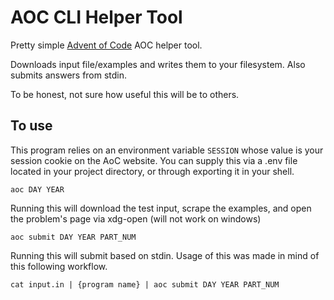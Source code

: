 # AOC CLI Helper Tool

Pretty simple [Advent of Code](https://adventofcode.com/) AOC helper tool.

Downloads input file/examples and writes them to your filesystem. Also submits answers from stdin.

To be honest, not sure how useful this will be to others.

## To use

This program relies on an environment variable `SESSION` whose value is your session cookie on the AoC website.
You can supply this via a .env file located in your project directory, or through exporting it in your shell.

`aoc DAY YEAR`

Running this will download the test input, scrape the examples, and open the problem's page via xdg-open (will not work on windows)

`aoc submit DAY YEAR PART_NUM`

Running this will submit based on stdin. Usage of this was made in mind of this following workflow.

`cat input.in | {program name} | aoc submit DAY YEAR PART_NUM`
